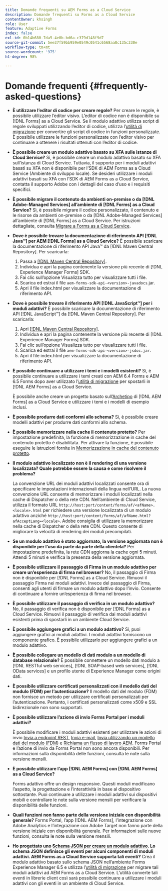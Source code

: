 ```yaml
---
title: Domande frequenti su AEM Forms as a Cloud Service
description: Domande frequenti su Forms as a Cloud Service
contentOwner: khsingh
role: User
feature: Adaptive Forms
index: false
exl-id: 0b14b680-7da5-4e0b-bd6a-c379d148f9d7
source-git-commit: 5ee37f59bb959e0549c0541c6568aa8c135c330e
workflow-type: tm+mt
source-wordcount: '975'
ht-degree: 98%

---
```


# Domande frequenti {#frequently-asked-questions}

* **È utilizzare l’editor di codice per creare regole?**
Per creare le regole, è possibile utilizzare l’editor visivo. L’editor di codice non è disponibile su [!DNL Forms] as a Cloud Service. Se il modulo adattivo utilizza script di regole sviluppati utilizzando l’editor di codice, utilizza l’[utilità di migrazione](migrate-to-forms-as-a-cloud-service.md) per convertire gli script di codice in funzioni personalizzate. È possibile utilizzare le funzioni personalizzate con l’editor visivo per continuare a ottenere i risultati ottenuti con l’editor di codice.

* **È possibile creare un modulo adattivo basato su XFA sulle istanze di Cloud Service?**
Sì, è possibile creare un modulo adattivo basato su XFA sull’istanza di Cloud Service. Tuttavia, il supporto per i moduli adattivi basati su XFA non è disponibile per l’SDK di AEM Forms as a Cloud Service (Ambiente di sviluppo locale). Se desideri utilizzare i moduli adattivi basati su XFA con l’SDK di AEM Forms as a Cloud Service, contatta il supporto Adobe con i dettagli del caso d’uso e i requisiti specifici.

<!-- * **Can I use an XDP as a Document of Record (DoR) template? Is Forms Designer included in AEM Forms as a Cloud Service license?** 

  Yes, you can use an XDP as a Document of Record template on Cloud Service instances. However, support to use XDP as a Document of Record template is not available for AEM Forms as a Cloud Service SDK (Local development environment). -->

* **È possibile migrare il contenuto da ambienti on-premise o da [!DNL Adobe-Managed Services] all’ambiente di [!DNL Forms] as a Cloud Service?**
Sì, è possibile migrare il codice personalizzato, il contenuto e le risorse da ambienti on-premise o da [!DNL Adobe-Managed Services] all’ambiente di [!DNL Forms] as a Cloud Service. Per istruzioni dettagliate, consulta [Migrare a Forms as a Cloud Service](migrate-to-forms-as-a-cloud-service.md).

<!-- You can use package manager or Experience Manager UI to [export and import Forms and related assets](import-export-forms-templates.md), use the migration utility to make your existing assets compatible with [!DNL Forms] as a Cloud Service, use the [Best Practices Analyzer](https://experienceleague.adobe.com/docs/experience-manager-cloud-service/moving/cloud-migration/best-practices-analyzer/overview-best-practices-analyzer.html?lang=en#best-practices-analyzer) tool to find the features and APIs that require changes and updated before migration, and use the [Content Transfer Tools](https://docs.adobe.com/content/help/en/experience-manager-cloud-service/moving/home.html) to move your custom code without refactoring it. -->

* **Dove è possibile trovare la documentazione di riferimento API [!DNL Java™] per AEM [!DNL Forms] as a Cloud Service?**
È possibile scaricare la documentazione di riferimento API Java™ da [!DNL Maven Central Repository]. Per scaricarla:
   1. Passa a [[!DNL Maven Central Repository]](https://mvnrepository.com/artifact/com.adobe.aem/aem-forms-sdk-api).
   1. Individua e apri la pagina contenente la versione più recente di [!DNL Experience Manager Forms] SDK.
   1. Fai clic sull’opzione Visualizza tutto per visualizzare tutti i file.
   1. Scarica ed estrai il file `aem-forms-sdk-api-<version>-javadocs`.jar.
   1. Apri il file index.html per visualizzare la documentazione di riferimento API.

* **Dove è possibile trovare il riferimento API [!DNL JavaScript™] per i moduli adattivi?**
È possibile scaricare la documentazione di riferimento API [!DNL JavaScript™] da [!DNL  Maven Central Repository]. Per scaricarla:
   1. Apri [[!DNL Maven Central Repository]](https://mvnrepository.com/artifact/com.adobe.aem/aem-forms-sdk-api).
   1. Individua e apri la pagina contenente la versione più recente di [!DNL Experience Manager Forms] SDK.
   1. Fai clic sull’opzione Visualizza tutto per visualizzare tutti i file.
   1. Scarica ed estrai il file `aem-forms-sdk-api-<version>-jsdoc.jar`.
   1. Apri il file index.html per visualizzare la documentazione di riferimento API.

* **È possibile continuare a utilizzare i temi e i modelli esistenti?**
Sì, è possibile continuare a utilizzare i temi creati con AEM 6.4 Forms e AEM 6.5 Forms dopo aver utilizzato l’[utilità di migrazione](migrate-to-forms-as-a-cloud-service.md) per spostarli in [!DNL AEM Forms] as a Cloud Service.

  È possibile anche creare un progetto basato sull’[Archetipo](setup-local-development-environment.md#forms-cloud-service-local-development-environment) di [!DNL AEM Forms] as a Cloud Service e utilizzare i temi e i modelli di esempio inclusi.

* **È possibile produrre dati conformi allo schema?**
Sì, è possibile creare modelli adattivi per produrre dati conformi allo schema.

<!-- * **Can I pass custom parameters to the prefill service?**
Custom parameters are planned for an upcoming release. -->

* **È possibile memorizzare nella cache il contenuto protetto?**
Per impostazione predefinita, la funzione di memorizzazione in cache del contenuto protetto è disabilitata. Per attivare la funzione, è possibile eseguire le istruzioni fornite in [Memorizzazione in cache del contenuto protetto](https://experienceleague.adobe.com/docs/experience-manager-dispatcher/using/configuring/permissions-cache.html?lang=it).

* **Il modulo adattivo localizzato non è il rendering di una versione localizzata? Quale potrebbe essere la causa e come risolvere il problema?**

  La convenzione URL dei moduli adattivi localizzati consente ora di specificare le impostazioni internazionali della lingua nell’URL. La nuova convenzione URL consente di memorizzare i moduli localizzati nella cache di Dispatcher o della rete CDN. Nell’ambiente di Cloud Service, utilizza il formato URL `http://host:port/content/forms/af/<afName>.<locale>.html` per richiedere una versione localizzata di un modulo adattivo anziché `http://host:port/content/forms/af/afName.html?afAcceptLang=<locale>`. Adobe consiglia di utilizzare la memorizzare nella cache di Dispatcher o della rete CDN. Questo consente di migliorare la velocità di rendering dei moduli precompilati.

* **Se un modulo adattivo è stato aggiornato, la versione aggiornata non è disponibile per l’uso da parte da parte della clientela?**
Per impostazione predefinita, la rete CDN aggiorna la cache ogni 5 minuti. Attendi 5 minuti e verifica la presenza della versione aggiornata.

* **È possibile utilizzare il passaggio di Firma in un modulo adattivo per creare un’esperienza di firma nel browser?**
No, il passaggio di Firma non è disponibile per [!DNL Forms] as a Cloud Service. Rimuovi il passaggio Firma nei moduli adattivi. Invece del passaggio di Firma, consenti agli utenti di firmare un modulo adattivo dopo l’invio. Consente di continuare a fornire un’esperienza di firma nel browser.

* **È possibile utilizzare il passaggio di verifica in un modulo adattivo?**
No, il passaggio di verifica non è disponibile per [!DNL Forms] as a Cloud Service. Rimuovi il passaggio di verifica dai moduli adattivi esistenti prima di spostarli in un ambiente Cloud Service.

* **È possibile aggiungere grafici a un modulo adattivo?**
Sì, puoi aggiungere grafici ai moduli adattivi. I moduli adattivi forniscono un componente grafico. È possibile utilizzarlo per aggiungere grafici a un modulo adattivo.

* **È possibile collegare un modello di dati modulo a un modello di database relazionale?**
È possibile connettere un modello dati modulo a [!DNL RESTful web services], [!DNL SOAP-based web services], [!DNL OData services] e un profilo utente di Experience Manager come origini dati. <!--Support to connect a Form Data Model with a relational database is not available.-->

* **È possibile utilizzare certificati personalizzati con il modello dati del modulo (FDM) per l’autenticazione?** Il modello dati del modulo (FDM) non fornisce un metodo per utilizzare certificati personalizzati per l’autenticazione. Pertanto, i certificati personalizzati come x509 e SSL bidirezionale non sono supportati.

* **È possibile utilizzare l’azione di invio Forms Portal per i moduli adattivi?**

  È possibile modificare i moduli adattivi esistenti per utilizzare le azioni di invio [Invia a endpoint REST](configuring-submit-actions.md#submit-to-rest-endpoint), [Invia e-mail](configuring-submit-actions.md#send-email), [Invia utilizzando un modello dati del modulo (FDM)](configuring-submit-actions.md#submit-using-form-data-model) e [Richiama un flusso di lavoro AEM](configuring-submit-actions.md#invoke-an-aem-workflow). Forms Portal e l’azione di invio da Forms Portal non sono ancora disponibili. Per informazioni sulla disponibilità delle funzioni, consulta le note sulla versione mensili.

* **È possibile utilizzare l’app [!DNL AEM Forms] con [!DNL AEM Forms] as a Cloud Service?**

  Forms adattivo offre un design responsive. Questi moduli modificano l’aspetto, la progettazione e l’interattività in base al dispositivo sottostante. Puoi continuare a utilizzare i moduli adattivi sui dispositivi mobili e controllare le note sulla versione mensili per verificare la disponibilità delle funzioni.

* **Quali funzioni non fanno parte della versione iniziale con disponibilità generale?**
Forms Portal, l’app [!DNL AEM Forms], l’integrazione con Adobe Analytics e l’integrazione con Adobe Target non fanno parte della versione iniziale con disponibilità generale. Per informazioni sulle nuove funzioni, consulta le note sulla versione mensili.

* **Ho progettato uno [Schema JSON per creare un modulo adattivo](adaptive-form-json-schema-form-model.md). Lo schema JSON definisce gli eventi per alcuni componenti di moduli adattivi. AEM Forms as a Cloud Service supporta tali eventi?**
Crea il modulo adattivo basato sullo schema JSON nell’ambiente Forms Experience Manager 6.5 e utilizza l’[utilità di migrazione](migrate-to-forms-as-a-cloud-service.md) per migrare tali moduli adattivi ad AEM Forms as a Cloud Service. L’utilità converte tali eventi in librerie client così sarà possibile continuare a utilizzare i moduli adattivi con gli eventi in un ambiente di Cloud Service.

<!-- 

* **Is there any AEM Forms as a Cloud Service connector for Microsoft Power Automate?**

  Yes, Adobe provides an Adobe Experience Manager connector to access [Adobe Experience Manager Forms - Communication capabilities](https://experienceleague.adobe.com/docs/experience-manager-cloud-service/content/forms/using-communications/aem-forms-cloud-service-communications-introduction.html) through Microsoft Power Automate. You can create a PDF document that is based on a form design and XML form data or create PostScript (PS), Printer Command Language (PCL), Zebra Printing Language (ZPL) and other Printer Definition Language documents. 

  You can get started with Adobe Experience Manager easily with just a few steps:

  1. Generate the Service credentials: Use Adobe Experience Manager Developer Console to [generate](https://experienceleague.adobe.com/docs/experience-manager-learn/getting-started-with-aem-headless/authentication/service-credentials.html?#generate-service-credentials) the service credentials.  
  
  1. Setup your connection: Add your service credentials to the Adobe Experience Manager Connector. You can get crdential from service credential JSON and copy these credential details to your one-time connection setup:

    * AEM Server
    * Organization ID 
    * Client ID
    * Client Secret
    * Technical Account ID
    * Meta Scopes
    * Private Key - base64 encoded keys are accepted
    * Adobe IMS Host URL

    <br> 
    
    ![Use your Service Credential JSON for credential details](assets/forms-aem-pa-connector-connection.png)

    A sample Service Credential JSON file fields mapped to Adobe Experience Manager connector for Microsoft Power Automate.

    -->
